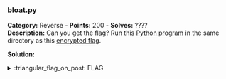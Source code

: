 ### bloat.py
**Category:** Reverse - **Points:** 200 - **Solves:** ????  
**Description:** Can you get the flag? Run this [Python program](./bloat.flag.py/) in the same directory as this [encrypted flag](./flag.txt.enc/). 

**Solution:**  

<details>
  <summary>:triangular_flag_on_post: FLAG</summary>

  ```
  picoCTF{}
  ```
</details>
